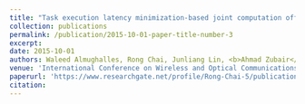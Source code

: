 ```yaml
---
title: "Task execution latency minimization-based joint computation offloading and cell selection for MEC-enabled HetNets"
collection: publications
permalink: /publication/2015-10-01-paper-title-number-3
excerpt: 
date: 2015-10-01
authors: Waleed Almughalles, Rong Chai, Junliang Lin, <b>Ahmad Zubair</b>
venue: 'International Conference on Wireless and Optical Communications ( WOCC) 2019'
paperurl: 'https://www.researchgate.net/profile/Rong-Chai-5/publication/334699522_Task_Execution_Latency_Minimization-based_Joint_Computation_Offloading_and_Cell_Selection_for_MEC-Enabled_HetNets/links/5d478c084585153e593cf536/Task-Execution-Latency-Minimization-based-Joint-Computation-Offloading-and-Cell-Selection-for-MEC-Enabled-HetNets.pdf'
citation: 
---
```

